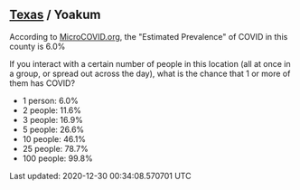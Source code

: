 
## [Texas](/united-states/texas) / Yoakum

According to [MicroCOVID.org](http://microcovid.org),
the "Estimated Prevalence" of COVID in this county is 6.0%

If you interact with a certain number of people in this location
(all at once in a group, or spread out across the day), what is the chance that
1 or more of them has COVID?

- 1 person: 6.0%
- 2 people: 11.6%
- 3 people: 16.9%
- 5 people: 26.6%
- 10 people: 46.1%
- 25 people: 78.7%
- 100 people: 99.8%

Last updated: 2020-12-30 00:34:08.570701 UTC
